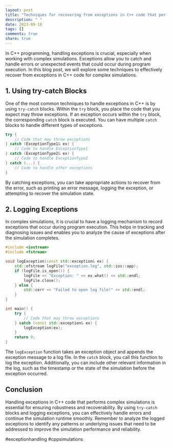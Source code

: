```yaml
---
layout: post
title: "Techniques for recovering from exceptions in C++ code that performs complex simulations"
description: " "
date: 2023-09-18
tags: []
comments: true
share: true
---
```


In C++ programming, handling exceptions is crucial, especially when working with complex simulations. Exceptions allow you to catch and handle errors or unexpected events that could occur during program execution. In this blog post, we will explore some techniques to effectively recover from exceptions in C++ code for complex simulations.

## 1. Using try-catch Blocks

One of the most common techniques to handle exceptions in C++ is by using `try-catch` blocks. Within the `try` block, you place the code that you expect may throw exceptions. If an exception occurs within the `try` block, the corresponding `catch` block is executed. You can have multiple `catch` blocks to handle different types of exceptions.

```cpp
try {
    // Code that may throw exceptions
} catch (ExceptionType1& ex) {
    // Code to handle ExceptionType1
} catch (ExceptionType2& ex) {
    // Code to handle ExceptionType2
} catch (...) {
    // Code to handle other exceptions
}
```

By catching exceptions, you can take appropriate actions to recover from the error, such as printing an error message, logging the exception, or attempting to recover the simulation state.

## 2. Logging Exceptions

In complex simulations, it is crucial to have a logging mechanism to record exceptions that occur during program execution. This helps in tracking and diagnosing issues and enables you to analyze the cause of exceptions after the simulation completes.

```cpp
#include <iostream>
#include <fstream>

void logException(const std::exception& ex) {
    std::ofstream logFile("exception.log", std::ios::app);
    if (logFile.is_open()) {
        logFile << "Exception: " << ex.what() << std::endl;
        logFile.close();
    } else {
        std::cerr << "Failed to open log file!" << std::endl;
    }
}

int main() {
    try {
        // Code that may throw exceptions
    } catch (const std::exception& ex) {
        logException(ex);
    }
    return 0;
}
```

The `logException` function takes an exception object and appends the exception message to a log file. In the `catch` block, you call this function to log the exception. Additionally, you can include other relevant information in the log, such as the timestamp or the state of the simulation before the exception occurred.

## Conclusion
Handling exceptions in C++ code that performs complex simulations is essential for ensuring robustness and recoverability. By using `try-catch` blocks and logging exceptions, you can effectively handle errors and continue the simulation runtime smoothly. Remember to analyze the logged exceptions to identify any patterns or underlying issues that need to be addressed to improve the simulation performance and reliability.

#exceptionhandling #cppsimulations